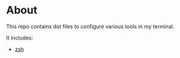 # About

This repo contains dot files to configure various tools in my terminal.

It includes:

<!-- - [vim](vim/README.md) -->

- [zsh](zsh/README.MD)
